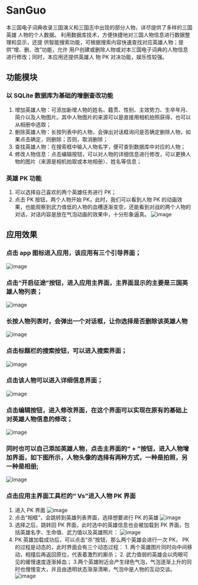 # SanGuo
本三国电子词典收录三国演义和三国志中出现的部分人物，详尽提供了多样的三国英雄 人物的个人数据。 利用数据库技术，方便快捷地对三国人物信息进行数据整理和显示，还提 供智能搜索功能，可根据搜索内容快速查找对应英雄人物；提供“增、删、改”功能，允许 用户创建或删除人物或对本三国电子词典的人物信息进行修改；同时，本应用还提供英雄人 物 PK 对决功能，娱乐性较强。

## 功能模块
### 以 SQLite 数据库为基础的增删查改功能
1. 增加英雄人物：可添加新增人物的姓名、籍贯、性别、主效势力、生卒年月、简介以及人物图片。其中人物图片的来源可以是直接用相机拍照获得，也可以从相册中选取；
2. 删除英雄人物：长按列表中的人物，会弹出对话框询问是否确定删除人物，如果点击确定，则删除；否则，取消删除；
3. 查找英雄人物：在搜索框中输入人物名字，便可查到数据库中对应的人物；
4. 修改人物信息：点击编辑按钮，可以对人物的详细信息进行修改，可以更换人物的图片（来源是相机拍取或本地相册）、姓名等信息；
### 英雄 PK 功能
1. 可以选择自己喜欢的两个英雄任务进行 PK；
2. 点击 PK 按钮，两个人物开始 PK，此时，我们可以看到人物 PK 的动画效果，也能观察到武力值低的人物的血槽逐渐变空，还能看到对战的两个人物的对话，对话内容是放在气泡动画的效果中，十分形象逼真。
![image](https://github.com/LittleStar-yyy/SanGuo/blob/master/readme_images/流程图.png)


## 应用效果
### 点击 app 图标进入应用，该应用有三个引导界面；
![image](https://github.com/LittleStar-yyy/SanGuo/blob/master/readme_images/1.png)
### 点击“开启征途”按钮，进入应用主界面，主界面显示的主要是三国英雄人物列表；
![image](https://github.com/LittleStar-yyy/SanGuo/blob/master/readme_images/2.png=200x40)
### 长按人物列表时，会弹出一个对话框，让你选择是否删除该英雄人物
![image](https://github.com/LittleStar-yyy/SanGuo/blob/master/readme_images/3.png)
### 点击标题栏的搜索按钮，可以进入搜索界面；
![image](https://github.com/LittleStar-yyy/SanGuo/blob/master/readme_images/4.png)
### 点击该人物可以进入详细信息界面；
![image](https://github.com/LittleStar-yyy/SanGuo/blob/master/readme_images/5.png)
### 点击编辑按钮，进入修改界面，在这个界面可以实现在原有的基础上对英雄人物信息的修改；
![image](https://github.com/LittleStar-yyy/SanGuo/blob/master/readme_images/6.png)
### 同时也可以自己添加英雄人物，点击主界面的“ + ”按钮，进入人物增加界面，如下图所示，人物头像的选择有两种方式，一种是拍照，另一种是相册;
![image](https://github.com/LittleStar-yyy/SanGuo/blob/master/readme_images/7.png)
### 点击应用主界面工具栏的“ Vs”进入人物 PK 界面
1. 进入 PK 界面
![image](https://github.com/LittleStar-yyy/SanGuo/blob/master/readme_images/8.png)
2. 点击“相框”，会跳转到英雄列表界面，选择想要进行 PK 的英雄
![image](https://github.com/LittleStar-yyy/SanGuo/blob/master/readme_images/9.png)
3. 选择之后，跳转回 PK 界面，此时选中的英雄信息也会被加载到 PK 界面，包括英雄名字、生命值、武力值以及英雄照片：
![image](https://github.com/LittleStar-yyy/SanGuo/blob/master/readme_images/10.png)
4. PK 英雄加载成功后，可以点击“杀”按钮，那么两个英雄会进行一次 PK， PK 的过程是动态的，此时界面会有三个动态过程： 1. 两个英雄图片同时向中间移动，相撞后再返回原位，代表着激烈的厮杀； 2. 武力值弱的英雄会以肉眼可见的缓慢速度逐渐掉血； 3.两个英雄附近会产生绿色气泡，气泡逐渐上升的同时也慢慢变大，并且由透明状态渐渐清晰，气泡中是人物的互动交谈。
![image](https://github.com/LittleStar-yyy/SanGuo/blob/master/readme_images/11.png)


